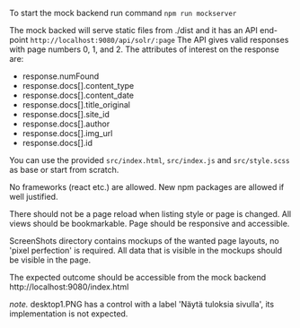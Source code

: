 
To start the mock backend run command 
`npm run mockserver`

The mock backed will serve static files from ./dist and it has an API end-point `http://localhost:9080/api/solr/:page`
The API gives valid responses with page numbers 0, 1, and 2.
The attributes of interest on the response are:
- response.numFound
- response.docs[].content_type
- response.docs[].content_date
- response.docs[].title_original
- response.docs[].site_id
- response.docs[].author
- response.docs[].img_url
- response.docs[].id

You can use the provided `src/index.html`, `src/index.js` and `src/style.scss` as base or start from scratch.

No frameworks (react etc.) are allowed. New npm packages are allowed if well justified.

There should not be a page reload when listing style or page is changed.
All views should be bookmarkable. Page should be responsive and accessible.
 
ScreenShots directory contains mockups of the wanted page layouts, no 'pixel perfection' is required.
All data that is visible in the mockups should be visible in the page.  

The expected outcome should be accessible from the mock backend http://localhost:9080/index.html


*note.* desktop1.PNG has a control with a label 'Näytä tuloksia sivulla', its implementation is not expected.
